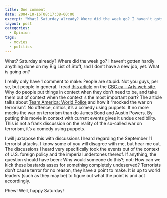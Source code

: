 ```yaml
---
title: One comment
date: 2004-10-16T08:17:38+00:00
excerpt: "What? Saturday already? Where did the week go? I haven't gotten hardly anything done on my Big List of Stuff, and I"
layout: post
categories:
  - Opinion
tags:
  - movies
  - politics
---
```

What? Saturday already? Where did the week go? I haven&#8217;t gotten hardly anything done on my Big List of Stuff, and I don&#8217;t have a new job, yet. What is going on?

I really only have 1 comment to make: People are stupid. Not you guys, per se, but people in general. I read <a href="http://www.cbc.ca/news/arts/story/2004/10/13/puppets041013.html" target="_blank">this article</a> on the <a href="http://www.cbc.ca/arts/" target="_blank">CBC.ca &#8211; Arts web site</a>. Why do people put things in context when they don&#8217;t need to be, and take them out of context when the context is the most important part? The article talks about <a href="http://www.imdb.com/title/tt0372588/" target="_blank">Team America: World Police</a> and how it &#8220;mocked the war on terrorism&#8221;. No offence, critics, it&#8217;s a comedy using puppets. It no more mocks the war on terrorism than do James Bond and Austin Powers. By putting this movie in context with current events gives it undue credibility. This is not a frank discussion on the reality of the so-called war on terrorism, it&#8217;s a comedy using puppets.

I will juxtapose this with discussions I heard regarding the September 11 terrorist attacks. I know some of you will disagree with me, but hear me out. The discussions I heard very specifically took the events out of the context of U.S. foreign policy and the imperial undertones thereof. If anything, the question should have been: Why would someone do this?; not: How can we kick these bastards asses for something completely undeserved? Terrorists don&#8217;t cause terror for no reason, they have a point to make. It is up to world leaders (such as they may be) to figure out what the point is and act accordingly.

Phew! Well, happy Saturday!